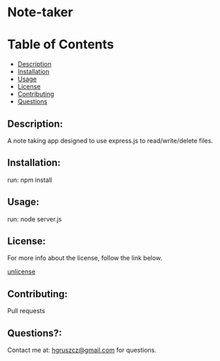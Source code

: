 
# Note-taker

# Table of Contents
- [Description](#description)
- [Installation](#installation)
- [Usage](#usage)
- [License](#license)
- [Contributing](#contributing)
- [Questions](#questions)

## Description:

A note taking app designed to use express.js to read/write/delete files.

## Installation:
run: npm install

## Usage:
run: node server.js

## License:

For more info about the license, follow the link below.

[unlicense](https://opensource.org/licenses/unlicense)

## Contributing:
Pull requests

## Questions?:

Contact me at: hgruszcz@gmail.com for questions.

